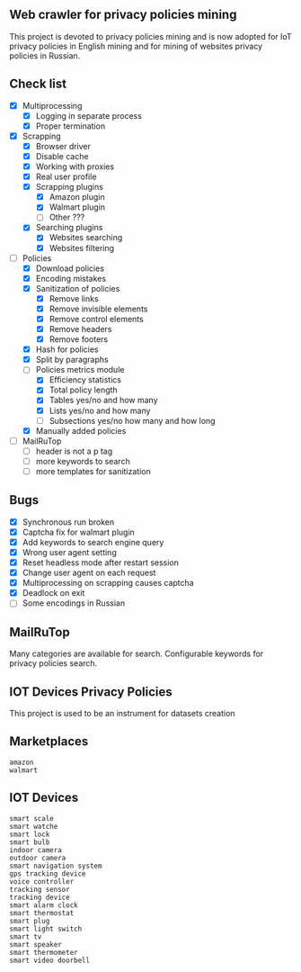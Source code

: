 Web crawler for  privacy policies mining
----------------------------------------

This project is devoted to privacy policies mining and is now adopted for IoT privacy 
policies in English mining and for mining of websites privacy policies in Russian.

Check list
----------

- [x] Multiprocessing
    - [x] Logging in separate process
    - [x] Proper termination

- [x] Scrapping
    - [x] Browser driver
    - [x] Disable cache
    - [x] Working with proxies
    - [x] Real user profile
    - [x] Scrapping plugins
        - [x] Amazon plugin
        - [x] Walmart plugin
        - [ ] Other ???
    - [x] Searching plugins
        - [x] Websites searching
        - [x] Websites filtering

- [ ] Policies
    - [x] Download policies
    - [x] Encoding mistakes
    - [x] Sanitization of policies
        - [x] Remove links
        - [x] Remove invisible elements
        - [x] Remove control elements
        - [x] Remove headers
        - [x] Remove footers
    - [x] Hash for policies
    - [x] Split by paragraphs
    - [ ] Policies metrics module
        - [x] Efficiency statistics
        - [x] Total policy length
        - [x] Tables yes/no and how many
        - [x] Lists yes/no and how many
        - [ ] Subsections yes/no how many and how long
    - [x] Manually added policies

- [ ] MailRuTop
    - [ ] header is not a p tag
    - [ ] more keywords to search
    - [ ] more templates for sanitization

Bugs
----

- [x] Synchronous run broken
- [x] Captcha fix for walmart plugin
- [x] Add keywords to search engine query
- [x] Wrong user agent setting
- [x] Reset headless mode after restart session
- [x] Change user agent on each request
- [x] Multiprocessing on scrapping causes captcha
- [x] Deadlock on exit
- [ ] Some encodings in Russian

MailRuTop
---------

Many categories are available for search. Configurable keywords for privacy policies search.

IOT Devices Privacy Policies
----------------------------

This project is used to be an instrument for datasets creation

Marketplaces
------------

    amazon
    walmart

IOT Devices
-----------

    smart scale
    smart watche
    smart lock
    smart bulb
    indoor camera 
    outdoor camera 
    smart navigation system
    gps tracking device 
    voice controller
    tracking sensor 
    tracking device
    smart alarm clock
    smart thermostat
    smart plug
    smart light switch
    smart tv
    smart speaker
    smart thermometer
    smart video doorbell